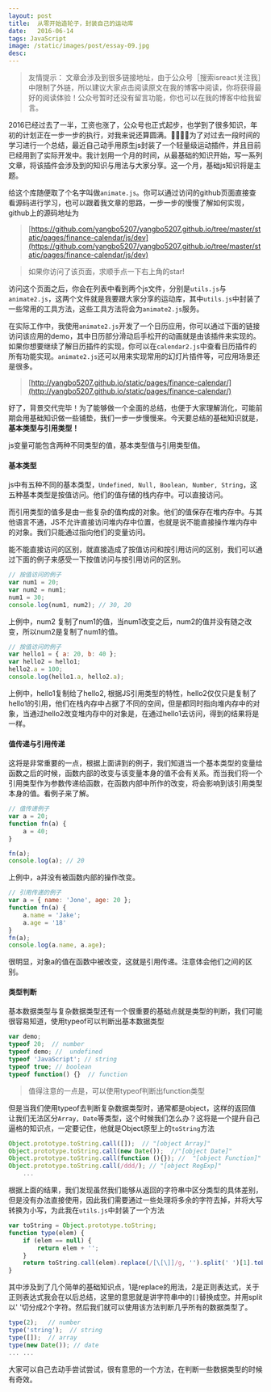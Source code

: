 ```yaml
---
layout: post
title:  从零开始造轮子，封装自己的运动库
date:   2016-06-14
tags: JavaScript
image: /static/images/post/essay-09.jpg
desc:
---
```


> 友情提示： 文章会涉及到很多链接地址，由于公众号［搜索isreact关注我］中限制了外链，所以建议大家点击阅读原文在我的博客中阅读，你将获得最好的阅读体验！公众号暂时还没有留言功能，你也可以在我的博客中给我留言。

2016已经过去了一半，工资也涨了，公众号也正式起步，也学到了很多知识，年初的计划正在一步一步的执行，对我来说还算圆满。为了对过去一段时间的学习进行一个总结，最近自己动手用原生js封装了一个轻量级运动插件，并且目前已经用到了实际开发中。我计划用一个月的时间，从最基础的知识开始，写一系列文章，将该插件会涉及到的知识与用法与大家分享。这一个月，基础js知识将是主题。

给这个库随便取了个名字叫做`animate.js`。你可以通过访问的github页面直接查看源码进行学习，也可以跟着我文章的思路，一步一步的慢慢了解如何实现，github上的源码地址为

> [https://github.com/yangbo5207/yangbo5207.github.io/tree/master/static/pages/finance-calendar/js/dev](https://github.com/yangbo5207/yangbo5207.github.io/tree/master/static/pages/finance-calendar/js/dev)  

> 如果你访问了该页面，求顺手点一下右上角的star!

访问这个页面之后，你会在列表中看到两个js文件，分别是`utils.js`与`animate2.js`，这两个文件就是我要跟大家分享的运动库，其中`utils.js`中封装了一些常用的工具方法，这些工具方法将会为`animate2.js`服务。

在实际工作中，我使用`animate2.js`开发了一个日历应用，你可以通过下面的链接访问该应用的demo，其中日历部分滑动后手松开的动画就是由该插件来实现的。如果你想要继续了解日历插件的实现，你可以在`calendar2.js`中查看日历插件的所有功能实现。`animate2.js`还可以用来实现常用的幻灯片插件等，可应用场景还是很多。

> [http://yangbo5207.github.io/static/pages/finance-calendar/](http://yangbo5207.github.io/static/pages/finance-calendar/)

好了，背景交代完毕！为了能够做一个全面的总结，也便于大家理解消化，可能前期会用基础知识做一些铺垫，我们一步一步慢慢来。今天要总结的基础知识就是，**基本类型与引用类型！**

js变量可能包含两种不同类型的值，基本类型值与引用类型值。

#### 基本类型

js中有五种不同的基本类型，`Undefined, Null, Boolean, Number, String`，这五种基本类型是按值访问。他们的值存储的栈内存中。可以直接访问。

而引用类型的值多是由一些复杂的值构成的对象。他们的值保存在堆内存中。与其他语言不通，JS不允许直接访问堆内存中位置，也就是说不能直接操作堆内存中的对象。我们只能通过指向他们的变量访问。

能不能直接访问的区别，就直接造成了按值访问和按引用访问的区别，我们可以通过下面的例子来感受一下按值访问与按引用访问的区别。

```js
// 按值访问的例子
var num1 = 20;
var num2 = num1;
num1 = 30;
console.log(num1, num2); // 30, 20
```

上例中，num2 复制了num1的值，当num1改变之后，num2的值并没有随之改变，所以num2是复制了num1的值。

```js
// 按值访问的例子
var hello1 = { a: 20, b: 40 };
var hello2 = hello1;
hello2.a = 100;
console.log(hello1.a, hello2.a);
```

上例中，hello1复制给了hello2, 根据JS引用类型的特性，hello2仅仅只是复制了hello1的引用，他们在栈内存中占据了不同的空间，但是都同时指向堆内存中的对象，当通过hello2改变堆内存中的对象是，在通过hello1去访问，得到的结果将是一样。

#### 值传递与引用传递

这将是非常重要的一点，根据上面讲到的例子，我们知道当一个基本类型的变量给函数之后的时候，函数内部的改变与该变量本身的值不会有关系。而当我们将一个引用类型作为参数传递给函数，在函数内部中所作的改变，将会影响到该引用类型本身的值。看例子来了解。

```js
// 值传递例子
var a = 20;
function fn(a) {
    a = 40;
}

fn(a);
console.log(a); // 20
```

上例中，a并没有被函数内部的操作改变。

```js
// 引用传递的例子
var a = { name: 'Jone', age: 20 };
function fn(a) {
    a.name = 'Jake';
    a.age = '18'
}
fn(a);
console.log(a.name, a.age);
```

很明显，对象a的值在函数中被改变，这就是引用传递。注意体会他们之间的区别。

#### 类型判断

基本数据类型与复杂数据类型还有一个很重要的基础点就是类型的判断，我们可能很容易知道，使用typeof可以判断出基本数据类型

```js
var demo;
typeof 20;  // number
typeof demo; //  undefined
typeof 'JavaScript'; // string
typeof true; // boolean
typeof function() {}  // function
```

> 值得注意的一点是，可以使用typeof判断出function类型

但是当我们使用typeof去判断复杂数据类型时，通常都是object，这样的返回值让我们无法区分`Array, Date`等类型，这个时候我们怎么办？这将是一个提升自己逼格的知识点，一定要记住，他就是Object原型上的`toString`方法

```js
Object.prototype.toString.call([]);  // "[object Array]"
Object.prototype.toString.call(new Date());  //"[object Date]"
Object.prototype.toString.call(function (){}); //  "[object Function]"
Object.prototype.toString.call(/ddd/); // "[object RegExp]"
    ...
```

根据上面的结果，我们发现虽然我们能够从返回的字符串中区分类型的具体差别，但是没有办法直接使用，因此我们需要通过一些处理将多余的字符去掉，并将大写转换为小写，为此我在`utils.js`中封装了一个方法

```js
var toString = Object.prototype.toString;
function type(elem) {
    if (elem == null) {
        return elem + '';
    }
    return toString.call(elem).replace(/[\[\]]/g, '').split(' ')[1].toLowerCase();
}
```

其中涉及到了几个简单的基础知识点，1是replace的用法，2是正则表达式，关于正则表达式我会在以后总结，这里的意思就是讲字符串中的`[]`替换成空。并用split以' '切分成2个字符。然后我们就可以使用该方法判断几乎所有的数据类型了。

```js
type(2);   // number
type('string');  // string
type([]);  // array
type(new Date()); // date
... ...
```

大家可以自己去动手尝试尝试，很有意思的一个方法，在判断一些数据类型的时候有奇效。
